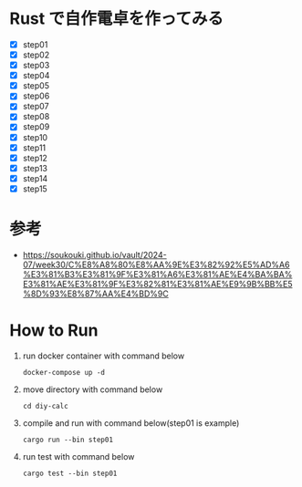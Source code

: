 # Rust で自作電卓を作ってみる
- [x] step01
- [x] step02
- [x] step03
- [x] step04
- [x] step05
- [x] step06
- [x] step07
- [x] step08
- [x] step09
- [x] step10
- [x] step11
- [x] step12
- [x] step13
- [x] step14
- [x] step15

# 参考
- https://soukouki.github.io/vault/2024-07/week30/C%E8%A8%80%E8%AA%9E%E3%82%92%E5%AD%A6%E3%81%B3%E3%81%9F%E3%81%A6%E3%81%AE%E4%BA%BA%E3%81%AE%E3%81%9F%E3%82%81%E3%81%AE%E9%9B%BB%E5%8D%93%E8%87%AA%E4%BD%9C

# How to Run
1. run docker container with command below
    ```
    docker-compose up -d
    ```
2. move directory with command below
    ```
    cd diy-calc
    ```
3. compile and run with command below(step01 is example)
    ```
    cargo run --bin step01
    ```
4. run test with command below
    ```
    cargo test --bin step01
    ```